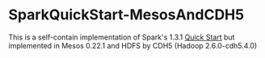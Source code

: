# SparkQuickStart-MesosAndCDH5
This is a self-contain implementation of Spark's 1.3.1 [Quick Start](https://spark.apache.org/docs/latest/quick-start.html) but implemented in Mesos 0.22.1 and HDFS by CDH5 (Hadoop 2.6.0-cdh5.4.0)
